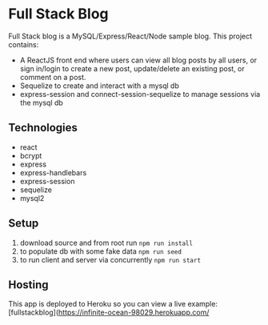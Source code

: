 # Full Stack Blog

Full Stack blog is a MySQL/Express/React/Node sample blog. This project contains:
- A ReactJS front end where users can view all blog posts by all users, or
sign in/login to create a new post, update/delete an existing post, or comment on a post.
- Sequelize to create and interact with a mysql db
- express-session and connect-session-sequelize to manage sessions via the mysql db

## Technologies

- react
- bcrypt
- express
- express-handlebars
- express-session
- sequelize
- mysql2

## Setup

1. download source and from root run `npm run install`
2. to populate db with some fake data `npm run seed`
3. to run client and server via concurrently `npm run start`

## Hosting
This app is deployed to Heroku so you can view a live example: [fullstackblog](https://infinite-ocean-98029.herokuapp.com/
